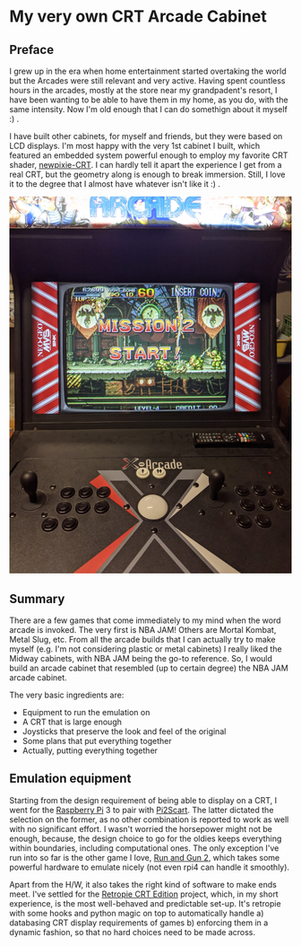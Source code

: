 # My very own CRT Arcade Cabinet

## Preface

I grew up in the era when home entertainment started overtaking the world but the Arcades were still relevant and very active. Having spent countless hours in the arcades, mostly at the store near my grandpadent's resort, I have been wanting to be able to have them in my home, as you do, with the same intensity. Now I'm old enough that I can do somethign about it myself :) .

I have built other cabinets, for myself and friends, but they were based on LCD displays. I'm most happy with the very 1st cabinet I built, which featured an embedded system powerful enough to employ my favorite CRT shader, [newpixie-CRT](https://github.com/libretro/slang-shaders/blob/master/crt/newpixie-crt.slangp). I can hardly tell it apart the experience I get from a real CRT, but the geometry along is enough to break immersion. Still, I love it to the degree that I almost have whatever isn't like it :) .

![drawing](img/first_arcade_w_shader.jpg)

## Summary

There are a few games that come immediately to my mind when the word arcade is invoked. The very first is NBA JAM! Others are Mortal Kombat, Metal Slug, etc. From all the arcade builds that I can actually try to make myself (e.g. I'm not considering plastic or metal cabinets) I really liked the Midway cabinets, with NBA JAM being the go-to reference. So, I would build an arcade cabinet that resembled (up to certain degree) the NBA JAM arcade cabinet.

The very basic ingredients are:
- Equipment to run the emulation on
- A CRT that is large enough
- Joysticks that preserve the look and feel of the original
- Some plans that put everything together
- Actually, putting everything together

## Emulation equipment

Starting from the design requirement of being able to display on a CRT, I went for the [Raspberry Pi](https://www.raspberrypi.com/products/raspberry-pi-3-model-b/) 3 to pair with [Pi2Scart](http://pi2jamma.info/pi2scart). The latter dictated the selection on the former, as no other combination is reported to work as well with no significant effort. I wasn't worried the horsepower might not be enough, because, the design choice to go for the oldies keeps everything within boundaries, including computational ones. The only exception I've run into so far is the other game I love, [Run and Gun 2](https://en.wikipedia.org/wiki/Run_and_Gun_II), which takes some powerful hardware to emulate nicely (not even rpi4 can handle it smoothly).

Apart from the H/W, it also takes the right kind of software to make ends meet. I've settled for the [Retropie CRT Edition](https://github.com/krahsdevil/Retropie-CRT-Edition) project, which, in my short experience, is the most well-behaved and predictable set-up. It's retropie with some hooks and python magic on top to automatically handle a) databasing CRT display requirements of games b) enforcing them in a dynamic fashion, so that no hard choices need to be made across.